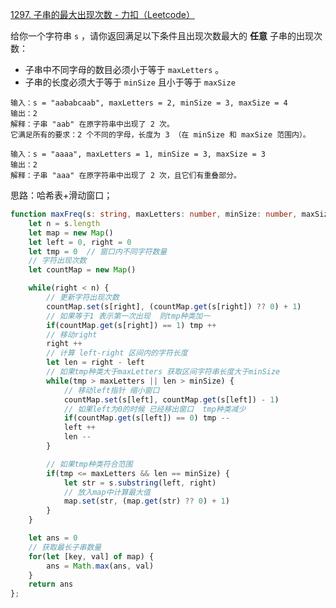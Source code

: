 [1297. 子串的最大出现次数 - 力扣（Leetcode）](https://leetcode.cn/problems/maximum-number-of-occurrences-of-a-substring/description/)

给你一个字符串 `s` ，请你返回满足以下条件且出现次数最大的 **任意** 子串的出现次数：

- 子串中不同字母的数目必须小于等于 `maxLetters` 。
- 子串的长度必须大于等于 `minSize` 且小于等于 `maxSize` 

```
输入：s = "aababcaab", maxLetters = 2, minSize = 3, maxSize = 4
输出：2
解释：子串 "aab" 在原字符串中出现了 2 次。
它满足所有的要求：2 个不同的字母，长度为 3 （在 minSize 和 maxSize 范围内）。

输入：s = "aaaa", maxLetters = 1, minSize = 3, maxSize = 3
输出：2
解释：子串 "aaa" 在原字符串中出现了 2 次，且它们有重叠部分。
```

思路：哈希表+滑动窗口；

```typescript
function maxFreq(s: string, maxLetters: number, minSize: number, maxSize: number): number {
    let n = s.length
    let map = new Map()
    let left = 0, right = 0
    let tmp = 0  // 窗口内不同字符数量
    // 字符出现次数
    let countMap = new Map()

    while(right < n) {
        // 更新字符出现次数
        countMap.set(s[right], (countMap.get(s[right]) ?? 0) + 1)
        // 如果等于1 表示第一次出现  则tmp种类加一
        if(countMap.get(s[right]) == 1) tmp ++
        // 移动right
        right ++
        // 计算 left-right 区间内的字符长度
        let len = right - left
        // 如果tmp种类大于maxLetters 获取区间字符串长度大于minSize
        while(tmp > maxLetters || len > minSize) {
            // 移动left指针 缩小窗口
            countMap.set(s[left], countMap.get(s[left]) - 1)
            // 如果left为0的时候 已经移出窗口  tmp种类减少
            if(countMap.get(s[left]) == 0) tmp --
            left ++
            len --
        }

        // 如果tmp种类符合范围
        if(tmp <= maxLetters && len == minSize) {
            let str = s.substring(left, right)
            // 放入map中计算最大值
            map.set(str, (map.get(str) ?? 0) + 1)
        }
    }

    let ans = 0
    // 获取最长子串数量
    for(let [key, val] of map) {
        ans = Math.max(ans, val)
    }
    return ans
};
```

